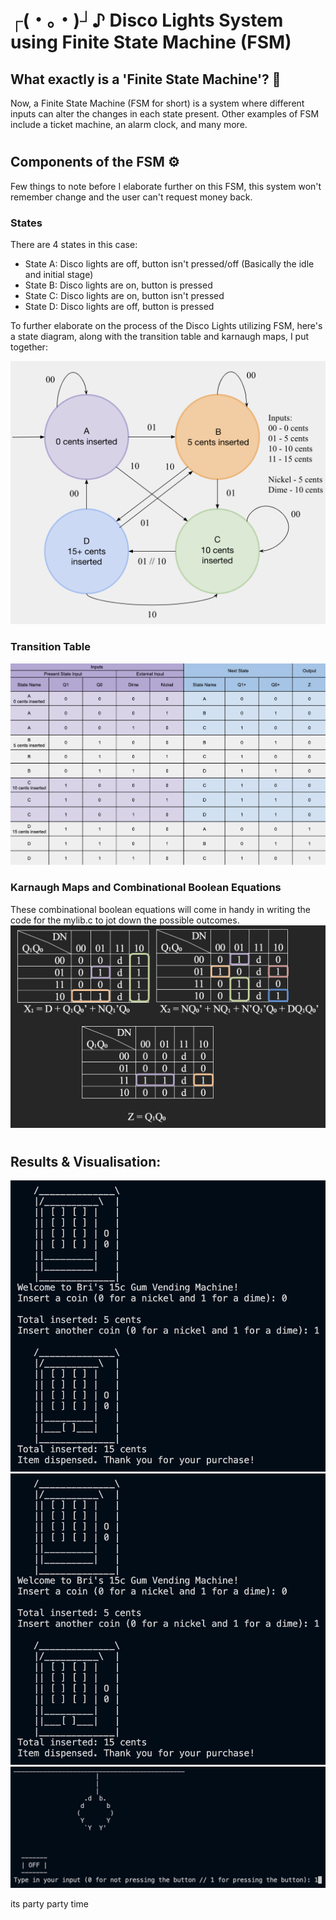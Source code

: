 # ┌(・。・)┘♪ Disco Lights System using Finite State Machine (FSM)

## What exactly is a 'Finite State Machine'? 💭
Now, a Finite State Machine (FSM for short) is a system where different inputs can alter the changes in each state present. Other examples of FSM include a ticket machine, an alarm clock, and many more.

#

## Components of the FSM ⚙️
Few things to note before I elaborate further on this FSM, this system won't remember change and the user can't request money back.

### States
There are 4 states in this case:

- State A: Disco lights are off, button isn't pressed/off (Basically the idle and initial stage)
- State B: Disco lights are on, button is pressed
- State C: Disco lights are on, button isn't pressed
- State D: Disco lights are off, button is pressed

To further elaborate on the process of the Disco Lights utilizing FSM, here's a state diagram, along with the transition table and karnaugh maps, I put together:

![State-Diagram](images/State-Diagram.png)

### Transition Table
![State-Table](images/State-Table.png)

### Karnaugh Maps and Combinational Boolean Equations
These combinational boolean equations will come in handy in writing the code for the mylib.c to jot down the possible outcomes.
![Karnaugh-Maps](images/Karnaugh-Maps.png)

#

## Results & Visualisation:
![1](images/1.png)
![2](images/2.png)
![3](images/3.png)

its party party time
